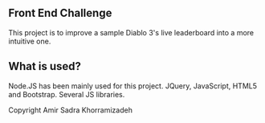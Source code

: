 ## Front End Challenge

This project is to improve a sample Diablo 3's live leaderboard into a more intuitive one.

## What is used?

Node.JS has been mainly used for this project.
JQuery, JavaScript, HTML5 and Bootstrap.
Several JS libraries.



Copyright Amir Sadra Khorramizadeh